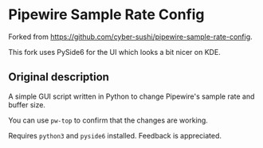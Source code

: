 # Pipewire Sample Rate Config

Forked from https://github.com/cyber-sushi/pipewire-sample-rate-config.

This fork uses PySide6 for the UI which looks a bit nicer on KDE.

Original description
---

A simple GUI script written in Python to change Pipewire's sample rate and buffer size.

You can use ``pw-top`` to confirm that the changes are working.

Requires ``python3`` and ``pyside6`` installed.
Feedback is appreciated.
